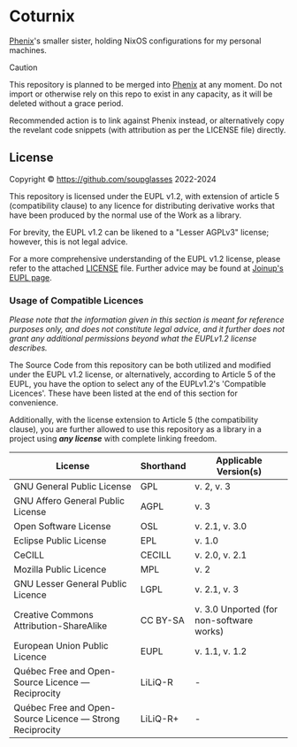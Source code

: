 # Coturnix

[Phenix](https://github.com/soupglasses/phenix)'s smaller sister, holding NixOS configurations for my personal machines.

> [!CAUTION]
> This repository is planned to be merged into [Phenix](https://github.com/soupglasses/phenix) at any moment. Do not import or otherwise rely on this repo to exist in any capacity, as it will be deleted without a grace period.
>
> Recommended action is to link against Phenix instead, or alternatively copy the revelant code snippets (with attribution as per the LICENSE file) directly.

## License

Copyright © https://github.com/soupglasses 2022-2024

This repository is licensed under the EUPL v1.2, with extension of article 5
(compatibility clause) to any licence for distributing derivative works that
have been produced by the normal use of the Work as a library.

For brevity, the EUPL v1.2 can be likened to a "Lesser AGPLv3" license; however,
this is not legal advice.

For a more comprehensive understanding of the EUPL v1.2 license, please refer to
the attached [LICENSE](./LICENSE) file. Further advice may be found at
[Joinup's EUPL page](https://joinup.ec.europa.eu/collection/eupl).

### Usage of Compatible Licences

_Please note that the information given in this section is meant for reference
purposes only, and does not constitute legal advice, and it further does not
grant any additional permissions beyond what the EUPLv1.2 license describes._

The Source Code from this repository can be both utilized and modified under
the EUPL v1.2 license, or alternatively, according to Article 5 of the EUPL,
you have the option to select any of the EUPLv1.2's 'Compatible Licences'.
These have been listed at the end of this section for convenience.

Additionally, with the license extension to Article 5
(the compatibility clause), you are further allowed to use this
repository as a library in a project using ___any license___ with
complete linking freedom.

| License                                                   | Shorthand     | Applicable Version(s)                    |
|-----------------------------------------------------------|---------------|------------------------------------------|
| GNU General Public License                                | GPL           | v. 2, v. 3                               |
| GNU Affero General Public License                         | AGPL          | v. 3                                     |
| Open Software License                                     | OSL           | v. 2.1, v. 3.0                           |
| Eclipse Public License                                    | EPL           | v. 1.0                                   |
| CeCILL                                                    | CECILL        | v. 2.0, v. 2.1                           |
| Mozilla Public Licence                                    | MPL           | v. 2                                     |
| GNU Lesser General Public Licence                         | LGPL          | v. 2.1, v. 3                             |
| Creative Commons Attribution-ShareAlike                   | CC BY-SA      | v. 3.0 Unported (for non-software works) |
| European Union Public Licence                             | EUPL          | v. 1.1, v. 1.2                           |
| Québec Free and Open-Source Licence — Reciprocity         | LiLiQ-R       | -                                        |
| Québec Free and Open-Source Licence — Strong Reciprocity  | LiLiQ-R+      | -                                        |
